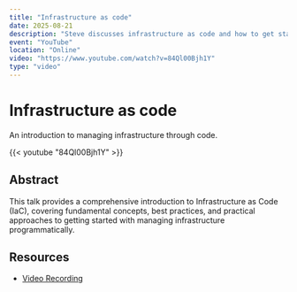 ```yaml
---
title: "Infrastructure as code"
date: 2025-08-21
description: "Steve discusses infrastructure as code and how to get started"
event: "YouTube"
location: "Online"
video: "https://www.youtube.com/watch?v=84Ql00Bjh1Y"
type: "video"
---
```


# Infrastructure as code

An introduction to managing infrastructure through code.

{{< youtube "84Ql00Bjh1Y" >}}

## Abstract

This talk provides a comprehensive introduction to Infrastructure as Code (IaC), covering fundamental concepts, best practices, and practical approaches to getting started with managing infrastructure programmatically.

## Resources

- [Video Recording](https://www.youtube.com/watch?v=84Ql00Bjh1Y) 